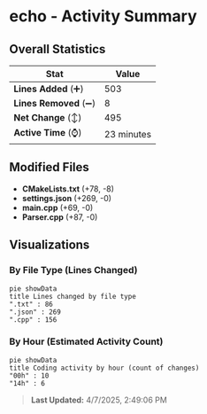 # echo - Activity Summary 

## Overall Statistics

| Stat                   | Value                                                             |
| ---------------------- | ----------------------------------------------------------------- |
| **Lines Added** (➕)   | 503                                          |
| **Lines Removed** (➖) | 8                                        |
| **Net Change** (↕)    | 495                |
| **Active Time** (⌚)   | 23 minutes |


## Modified Files
- **CMakeLists.txt** (+78, -8)
- **settings.json** (+269, -0)
- **main.cpp** (+69, -0)
- **Parser.cpp** (+87, -0)

## Visualizations

### By File Type (Lines Changed)

```mermaid
pie showData
title Lines changed by file type
".txt" : 86
".json" : 269
".cpp" : 156
```

### By Hour (Estimated Activity Count)

```mermaid
pie showData
title Coding activity by hour (count of changes)
"00h" : 10
"14h" : 6
```


> **Last Updated:** 4/7/2025, 2:49:06 PM
